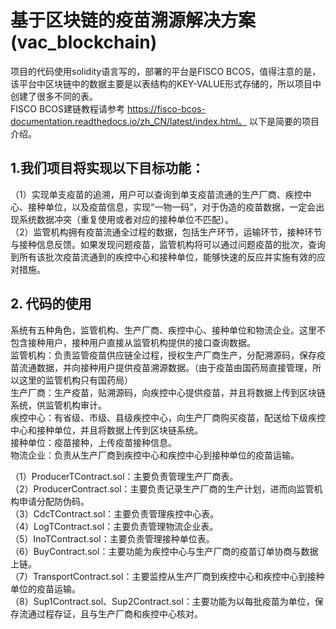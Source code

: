 # 基于区块链的疫苗溯源解决方案(vac_blockchain)
项目的代码使用solidity语言写的，部署的平台是FISCO BCOS，值得注意的是，该平台中区块链中的数据主要是以表结构的KEY-VALUE形式存储的，所以项目中创建了很多不同的表。  
FISCO BCOS建链教程请参考 https://fisco-bcos-documentation.readthedocs.io/zh_CN/latest/index.html。
以下是简要的项目介绍。

## 1.我们项目将实现以下目标功能：
（1）实现单支疫苗的追溯，用户可以查询到单支疫苗流通的生产厂商、疾控中心、接种单位，以及疫苗信息，实现“一物一码”，对于伪造的疫苗数据，一定会出现系统数据冲突（重复使用或者对应的接种单位不匹配）。  
（2）监管机构拥有疫苗流通全过程的数据，包括生产环节，运输环节，接种环节与接种信息反馈。如果发现问题疫苗，监管机构将可以通过问题疫苗的批次，查询到所有该批次疫苗流通到的疾控中心和接种单位，能够快速的反应并实施有效的应对措施。  

## 2. 代码的使用
系统有五种角色，监管机构、生产厂商、疾控中心、接种单位和物流企业。这里不包含接种用户，接种用户直接从监管机构提供的接口查询数据。  
监管机构：负责监管疫苗供应链全过程，授权生产厂商生产，分配溯源码，保存疫苗流通数据，并向接种用户提供疫苗溯源数据。（由于疫苗由国药局直接管理，所以这里的监管机构只有国药局）  
生产厂商：生产疫苗，贴溯源码，向疾控中心提供疫苗，并且将数据上传到区块链系统，供监管机构审计。  
疾控中心：有省级、市级、县级疾控中心，向生产厂商购买疫苗，配送给下级疾控中心和接种单位，并且将数据上传到区块链系统。  
接种单位：疫苗接种，上传疫苗接种信息。   
物流企业：负责从生产厂商到疾控中心和疾控中心到接种单位的疫苗运输。  

（1）ProducerTContract.sol：主要负责管理生产厂商表。  
（2）ProducerContract.sol：主要负责记录生产厂商的生产计划，进而向监管机构申请分配防伪码。  
（3）CdcTContract.sol：主要负责管理疾控中心表。  
（4）LogTContract.sol：主要负责管理物流企业表。  
（5）InoTContract.sol：主要负责管理接种单位表。  
（6）BuyContract.sol：主要功能为疾控中心与生产厂商的疫苗订单协商与数据上链。  
（7）TransportContract.sol：主要监控从生产厂商到疾控中心和疾控中心到接种单位的疫苗运输。  
（8）Sup1Contract.sol、Sup2Contract.sol：主要功能为以每批疫苗为单位，保存流通过程存证，且与生产厂商和疾控中心核对。
